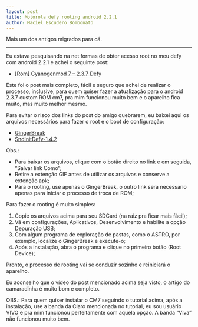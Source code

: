 ```yaml
---
layout: post
title: Motorola defy rooting android 2.2.1
author: Maciel Escudero Bombonato
---
```


Mais um dos antigos migrados para cá.

--------

Eu estava pesquisando na net formas de obter acesso root no meu defy com android 2.2.1 e achei o seguinte post:

- [[Rom] Cyanogenmod 7 – 2.3.7 Defy](http://www.androidz.com.br/forum/topic/7395-rom-cyanogenmod-7-237-defy/)

Este foi o post mais completo, fácil e seguro que achei de realizar o processo, inclusive, para quem quiser fazer a atualização para o android 2.3.7 custom ROM cm7, pra mim funcionou muito bem e o aparelho fica muito, mas muito melhor mesmo.

Para evitar o risco dos links do post do amigo quebrarem, eu baixei aqui os arquivos necessários para fazer o root e o boot de configuração:

- [GingerBreak](https://macielbombonato.files.wordpress.com/2012/02/gingerbreak-1-apk.gif)
- [SndInitDefy-1.4.2](https://macielbombonato.files.wordpress.com/2012/02/sndinitdefy-1-4-2-apk.gif)

Obs.:

- Para baixar os arquivos, clique com o botão direito no link e em seguida, “Salvar link Como”;
- Retire a extenção GIF antes de utilizar os arquivos e conserve a extenção apk;
- Para o rooting, use apenas o GingerBreak, o outro link será necessário apenas para iniciar o processo de troca de ROM;

Para fazer o rooting é muito simples:

1. Copie os arquivos acima para seu SDCard (na raiz pra ficar mais fácil);
2. Vá em configurações, Aplicativos, Desenvolvimento e habilite a opção Depuração USB;
3. Com algum programa de exploração de pastas, como o ASTRO, por exemplo, localize o GingerBreak e execute-o;
4. Após a instalação, abra o programa e clique no primeiro botão (Root Device);

Pronto, o processo de rooting vai se conduzir sozinho e reiniciará o aparelho.

Eu aconselho que o vídeo do post mencionado acima seja visto, o artigo do camaradinha é muito bom e completo.

OBS.: Para quem quiser instalar o CM7 seguindo o tutorial acima, após a instalação, use a banda da Claro mencionada no tutorial, eu sou usuário VIVO e pra mim funcionou perfeitamente com aquela opção. A banda “Viva” não funcionou muito bem.
